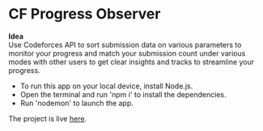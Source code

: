 # CF Progress Observer

<strong>Idea</strong> <br>
Use Codeforces API to sort submission data on various parameters to monitor your progress and match your submission count under various modes with other users to get clear insights and tracks to streamline your progress.
<ul>
  <li>To run this app on your local device, install Node.js.</li>
  <li>Open the terminal and run 'npm i' to install the dependencies.</li>
  <li>Run 'nodemon' to launch the app.</li>
</ul>
The project is live <a href = "https://cf-progress-observer.herokuapp.com/">here</a>.
